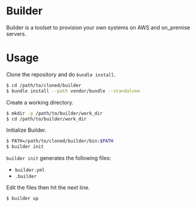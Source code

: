 # Builder

Builder is a toolset to provision your own systems on AWS and on_premise servers.

# Usage

Clone the repository and do `bundle install`.

```bash
$ cd /path/to/cloned/builder
$ bundle install --path vendor/bundle --standalone
```

Create a working directory.

```bash
$ mkdir -p /path/to/builder/work_dir
$ cd /path/to/builder/work_dir
```

Initialize Builder.

```bash
$ PATH=/path/to/cloned/builder/bin:$PATH
$ builder init
```

`builder init` generates the following files:
 - `builder.yml`
 - `.builder`

Edit the files then hit the next line.

```bash
$ builder up
```
